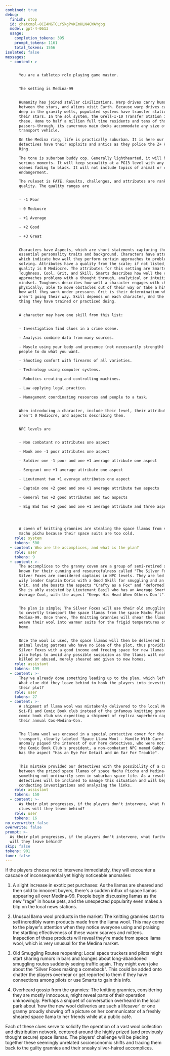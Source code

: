 ```yaml
---
combined: true
debug:
  finish: stop
  id: chatcmpl-8CI4MGTCLYSkgPvKEmHLN4CWAYgbg
  model: gpt-4-0613
  usage:
    completion_tokens: 395
    prompt_tokens: 1161
    total_tokens: 1556
isolated: false
messages:
  - content: >


      You are a tabletop role playing game master.


      The setting is Medina-99


      Humanity has joined stellar civilizations. Warp drives carry humans
      between the stars, and aliens visit Earth. Because warp drives cannot come
      deep in the gravity wells, populated systems have transfer stations around
      their stars. In the sol system, the Grell-I-10 Transfer Station is one of
      these. Home to half a million full time residents and tens of thousands of
      passers-through, its cavernous main docks accommodate any size of
      transport vehicle.

      On the Medina ring, life is practically suburban. It is here our hero
      detectives have their exploits and antics as they police the Z+ Habitation
      Ring.

      The tone is suburban buddy cop. Generally lighthearted, it will have some
      serious moments. It will keep sexuality at a PG13 level with any sexual
      scenes fading to black. It will not include topics of animal or child
      endangerment.

      The ruleset is FATE. Results, challenges, and attributes are ranked by
      quality. The quality ranges are


      - -1 Poor

      - 0 Mediocre

      - +1 Average

      - +2 Good

      - +3 Great


      Characters have Aspects, which are short statements capturing their
      essential personality traits and background. Characters have attributes,
      which indicate how well they perform certain approaches to problem
      solving. Attributes have a quality from the scale; if not listed, the
      quality is 0 Mediocre. The attributes for this setting are Smarts,
      Toughness, Cool, Grit, and Skill. Smarts describes how well the character
      approaches problems with a thought through, analytical or intuitive
      mindset. Toughness describes how well a character engages with challenges
      physically, able to move obstacles out of their way or take a hit. Cool is
      how well they work under pressure. Grit is their determination when things
      aren't going their way. Skill depends on each character, And the specific
      thing they have trained or practiced doing.


      A character may have one skill from this list:


      - Investigation find clues in a crime scene.

      - Analysis combine data from many sources.

      - Muscle using your body and presence (not necessarily strength) to get
      people to do what you want.

      - Shooting comfort with firearms of all varieties.

      - Technology using computer systems.

      - Robotics creating and controlling machines.

      - Law applying legal practice.

      - Management coordinating resources and people to a task.


      When introducing a character, include their level, their attributes that
      aren't 0 Mediocre, and aspects describing them.


      NPC levels are


      - Non combatant no attributes one aspect

      - Mook one -1 poor attributes one aspect

      - Soldier one -1 poor and one +1 average attribute one aspect

      - Sergeant one +1 average attribute one aspect

      - Lieutenant two +1 average attributes one aspect

      - Captain one +2 good and one +1 average attribute two aspects

      - General two +2 good attributes and two aspects

      - Big Bad two +2 good and one +1 average attribute and three aspects




      A coven of knitting grannies are stealing the space llamas from space
      machu pichu because their space suits are too cold.
    role: system
    tokens: 500
  - content: Who are the accomplices, and what is the plan?
    role: user
    tokens: 9
  - content: >-
      The accomplices to the granny coven are a group of semi-retired smugglers
      known for their cunning and resourcefulness called "The Silver Foxes". The
      Silver Foxes are considered captains in NPC levels. They are led by their
      wily leader Captain Doris with a Good Skill for smuggling and an Average
      Grit, and she boasts the aspects "Crafty as a Fox" and "Reformed? Maybe.".
      She is ably assisted by Lieutenant Basil who has an Average Smarts and an
      Average Cool, with the aspect "Keeps His Head When Others Don't". 


      The plan is simple; The Silver Foxes will use their old smuggling routes
      to covertly transport the space llamas from the space Machu Picchu to
      Medina-99. Once there, The Knitting Grannies will shear the llamas and
      weave their wool into warmer suits for the frigid temperatures of their
      home. 


      Once the wool is used, the space llamas will then be delivered to various
      animal loving patrons who have no idea of the plot, thus providing the
      Silver Foxes with a good income and freeing space for new llamas. This
      also helps to avoid any possible suspicion as the llamas will not be
      killed or abused, merely sheared and given to new homes.
    role: assistant
    tokens: 199
  - content: >-
      They've already done something leading up to the plan, which left a clue.
      What clue did they leave behind to hook the players into investigating
      their plot?
    role: user
    tokens: 27
  - content: >-
      A shipment of llama wool was mistakenly delivered to the local Medina-99
      Sci-Fi and Comic Book club instead of the infamous knitting grannies. The
      comic book club was expecting a shipment of replica superhero capes for
      their annual Cos-Medina-Con.


      The llama wool was encased in a special protective cover for the
      transport, clearly labeled 'Space Llama Wool - Handle With Care'. This
      anomaly piqued the interest of our hero detectives, who were notified by
      the Comic Book Club's president, a non-combatant NPC named Gabby Geek who
      has the aspect "Has an Eye For Detail and An Ear For Trouble".


      This mistake provided our detectives with the possibility of a connection
      between the prized space llamas of space Machu Picchu and Medina-99,
      something not ordinarily seen in suburban space life. As a result, the
      detectives will be inclined to manage this situation and will begin
      conducting investigations and analyzing the links.
    role: assistant
    tokens: 150
  - content: >-
      As their plot progresses, if the players don't intervene, what further
      clues will they leave behind?
    role: user
    tokens: 16
no_overwrite: false
overwrite: false
prompt: >-
  As their plot progresses, if the players don't intervene, what further clues
  will they leave behind?
skip: false
tokens: 901
tune: false
---
```

If the players choose not to intervene immediately, they will encounter a cascade of inconsequential yet highly noticeable anomalies:

1. A slight increase in exotic pet purchases: As the llamas are sheared and then sold to innocent buyers, there's a sudden influx of space llamas appearing all over Medina-99. People begin discussing llamas as the new "rage" in house pets, and the unexpected popularity even makes a blip on the local news stations.

2. Unusual llama wool products in the market: The knitting grannies start to sell incredibly warm products made from the llama wool. This may come to the player's attention when they notice everyone using and praising the startling effectiveness of these warm scarves and mittens. Inspection of these products will reveal they're made from space llama wool, which is very unusual for the Medina market.

3. Old Smuggling Routes reopening: Local space truckers and pilots might start sharing rumors in bars and lounges about long-abandoned smuggling routes suddenly seeing traffic again. They might even joke about the "Silver Foxes making a comeback". This could be added onto chatter the players overhear or get reported to them if they have connections among pilots or use Smarts to gain this info.

4. Overheard gossip from the grannies: The knitting grannies, considering they are mostly innocuous, might reveal parts of their operation unknowingly. Perhaps a snippet of conversation overheard in the local park about 'how the new wool deliveries are such a lifesaver' or one granny proudly showing off a picture on her communicator of a freshly sheared space llama to her friends while at a public café.

Each of these clues serve to solidify the operation of a vast wool collection and distribution network, centered around the highly prized (and previously thought secure) space llamas. The players' challenge will be piecing together these seemingly unrelated socioeconomic shifts and tracing them back to the guilty grannies and their sneaky silver-haired accomplices.